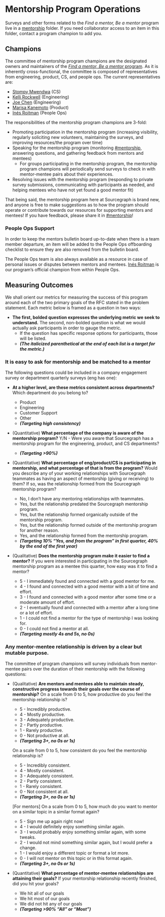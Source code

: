 # Mentorship Program Operations

Surveys and other forms related to the _Find a mentor, Be a mentor_ program live in a [mentorship](https://drive.google.com/drive/folders/0AJBgOCi3aBydUk9PVA) folder. If you need collaborator access to an item in this folder, contact a program champion to add you.

## Champions

The committee of mentorship program champions are the designated owners and maintainers of the [_Find a mentor, Be a mentor_ program](./index.md). As it is inherently cross-functional, the committee is composed of representatives from engineering, product, CS, and people ops. The current representatives are:

- [Stompy Mwendwa](../../team/index.md#stompy-mwendwa) (CS)
- [Kelli Rockwell](../../team/index.md#kelli-rockwell) (Engineering)
- [Joe Chen](../../team/index.md#joe-chen) (Engineering)
- [Marisa Kanemoto](../../team/index.md#marisa-kanemoto) (Product)
- [Inés Roitman](../../team/index.md#inés-roitman) (People Ops)

The responsibilities of the mentorship program champions are 3-fold:

- Promoting participation in the mentorship program (increasing visibility, regularly soliciting new volunteers, maintaining the surveys, and improving resources/the program over time)
- Speaking for the mentorship program (monitoring [#mentorship](https://sourcegraph.slack.com/archives/C0374C9PRKK), answering questions, and gathering feedback from mentors and mentees)
  - For groups participating in the mentorship program, the mentorship program champions will periodically send surveys to check in with mentor-mentee pairs about their experiences.
- Resolving issues with the mentorship program (responding to private survey submissions, communicating with participants as needed, and helping mentees who have not yet found a good mentor fit)

That being said, the mentorship program here at Sourcegraph is brand new, and anyone is free to make suggestions as to how the program should operate or contribute towards our resources for supporting mentors and mentees! If you have feedback, please share it in [#mentorship](https://sourcegraph.slack.com/archives/C0374C9PRKK)!

### People Ops Support

In order to keep the mentors bulletin board up-to-date when there is a team member departure, an item will be added to the People Ops offboarding checklist to ensure they are also removed from the bulletin board.

The People Ops team is also always available as a resource in case of personal issues or disputes between mentors and mentees. [Inés Roitman](../../team/index.md#inés-roitman) is our program’s official champion from within People Ops.

## Measuring Outcomes

We shall orient our metrics for measuring the success of this program around each of the two primary goals of the RFC stated in the problem statement. Each metric below is framed as a question in two ways:

- **The first, bolded question expresses the underlying metric we seek to understand.**
  The second, non-bolded question is what we would actually ask participants in order to gauge the metric.
  - If the question has specific response options for participants, those will be listed.
  - **_(The italicized parenthetical at the end of each list is a target for the metric.)_**

### It is easy to ask for mentorship and be matched to a mentor

The following questions could be included in a company engagement survey or department quarterly surveys (eng has one):

- **At a higher level, are these metrics consistent across departments?**
  Which department do you belong to?

  - Product
  - Engineering
  - Customer Support
  - Other
  - **_(Targeting high consistency)_**

- (Quantitative) **What percentage of the company is aware of the mentorship program?**
  Y/N - Were you aware that Sourcegraph has a mentorship program for the engineering, product, and CS departments?

  - **_(Targeting >90%)_**

- (Quantitative) **What percentage of eng/product/CS is participating in mentorship, and what percentage of that is from the program?**
  Would you describe any of your working relationships with Sourcegraph teammates as having an aspect of mentorship (giving or receiving) to them? If so, was the relationship formed from the Sourcegraph mentorship program?

  - No, I don’t have any mentoring relationships with teammates.
  - Yes, but the relationship predated the Sourcegraph mentorship program.
  - Yes, but the relationship formed organically outside of the mentorship program.
  - Yes, but the relationship formed outside of the mentorship program for another reason.
  - Yes, and the relationship formed from the mentorship program.
  - **_(Targeting 10% “Yes, and from the program” in first quarter, 40% by the end of the first year)_**

- (Qualitative) **Does the mentorship program make it easier to find a mentor?**
  If you were interested in participating in the Sourcegraph mentorship program as a mentee this quarter, how easy was it to find a mentor?
  - 5 - I immediately found and connected with a good mentor for me.
  - 4 - I found and connected with a good mentor with a bit of time and effort.
  - 3 - I found and connected with a good mentor after some time or a moderate amount of effort.
  - 2 - I eventually found and connected with a mentor after a long time or a lot of effort.
  - 1 - I could not find a mentor for the type of mentorship I was looking for.
  - 0 - I could not find a mentor at all.
  - **_(Targeting mostly 4s and 5s, no 0s)_**

### Any mentor-mentee relationship is driven by a clear but mutable purpose.

The committee of program champions will survey individuals from mentor-mentee pairs over the duration of their mentorship with the following questions:

- (Qualitative) **Are mentors and mentees able to maintain steady, constructive progress towards their goals over the course of mentorship?**
  On a scale from 0 to 5, how productive do you feel the mentorship relationship is?

  - 5 - Incredibly productive.
  - 4 - Mostly productive.
  - 3 - Adequately productive.
  - 2 - Partly productive.
  - 1 - Rarely productive.
  - 0 - Not productive at all.
  - **_(Targeting 3+, no 0s or 1s)_**

  On a scale from 0 to 5, how consistent do you feel the mentorship relationship is?

  - 5 - Incredibly consistent.
  - 4 - Mostly consistent.
  - 3 - Adequately consistent.
  - 2 - Partly consistent.
  - 1 - Rarely consistent.
  - 0 - Not consistent at all.
  - **_(Targeting 3+, no 0s or 1s)_**

  [For mentors] On a scale from 0 to 5, how much do you want to mentor on a similar topic in a similar format again?

  - 5 - Sign me up again right now!
  - 4 - I would definitely enjoy something similar again.
  - 3 - I would probably enjoy something similar again, with some tweaks.
  - 2 - I would not mind something similar again, but I would prefer a change.
  - 1 - I would enjoy a different topic or format a lot more.
  - 0 - I will not mentor on this topic or in this format again.
  - **_(Targeting 3+, no 0s or 1s)_**

- (Quantitative) **What percentage of mentor-mentee relationships are attaining their goals?**
  If your mentorship relationship recently finished, did you hit your goals?
  - We hit all of our goals
  - We hit most of our goals
  - We did not hit any of our goals
  - **_(Targeting >90% “All” or “Most”)_**

